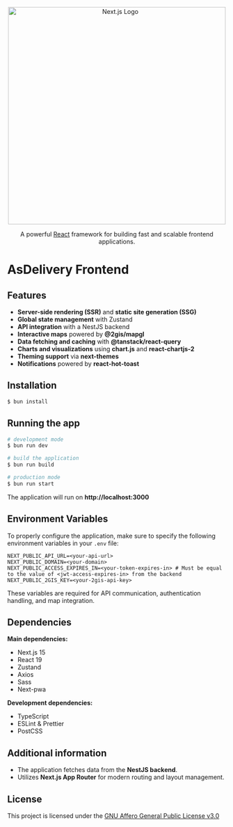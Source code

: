 <p align="center">
  <a href="https://nextjs.org/" target="blank">
    <img src="https://upload.wikimedia.org/wikipedia/commons/8/8e/Nextjs-logo.svg" width="500" alt="Next.js Logo" />
  </a>
</p>
<p align="center">A powerful <a href="https://react.dev/" target="_blank">React</a> framework for building fast and scalable frontend applications.</p>

# AsDelivery Frontend

## Features

- **Server-side rendering (SSR)** and **static site generation (SSG)**
- **Global state management** with Zustand
- **API integration** with a NestJS backend
- **Interactive maps** powered by **@2gis/mapgl**
- **Data fetching and caching** with **@tanstack/react-query**
- **Charts and visualizations** using **chart.js** and **react-chartjs-2**
- **Theming support** via **next-themes**
- **Notifications** powered by **react-hot-toast**

## Installation

```bash
$ bun install
```

## Running the app

```bash
# development mode
$ bun run dev

# build the application
$ bun run build

# production mode
$ bun run start
```

The application will run on **http://localhost:3000**

## Environment Variables

To properly configure the application, make sure to specify the following environment variables in your `.env` file:

```env
NEXT_PUBLIC_API_URL=<your-api-url>
NEXT_PUBLIC_DOMAIN=<your-domain>
NEXT_PUBLIC_ACCESS_EXPIRES_IN=<your-token-expires-in> # Must be equal to the value of <jwt-access-expires-in> from the backend
NEXT_PUBLIC_2GIS_KEY=<your-2gis-api-key>
```

These variables are required for API communication, authentication handling, and map integration.

## Dependencies

**Main dependencies:**

- Next.js 15
- React 19
- Zustand
- Axios
- Sass
- Next-pwa

**Development dependencies:**

- TypeScript
- ESLint & Prettier
- PostCSS

## Additional information

- The application fetches data from the **NestJS backend**.
- Utilizes **Next.js App Router** for modern routing and layout management.

## License

This project is licensed under the [GNU Affero General Public License v3.0](../LICENSE)
